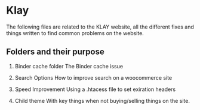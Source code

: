# Klay

The following files are related to the KLAY website, all the different fixes and things written to find common problems on the website.

## Folders and their purpose
1.  Binder cache folder
    The Binder cache issue

2.  Search Options
    How to improve search on a woocommerce site

3.  Speed Improvement
    Using a .htacess file to set exiration headers

3.  Child theme
    With key things when not buying/selling things on the site.
